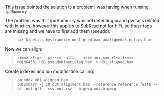 
This [issue](https://github.com/PacificBiosciences/kineticsTools/issues/95) pointed the solution to a problem I was having when running `ipdSummary` 

The problem was that ipdSummary was not detecting pi and pw tags related with kinetics, however this applies to SubRead not for HiFi, so these tags are missing and we have to first add them (pseudo):

> `ccs-kinetics-bystrandify unaligned.bam unaligned.kinetics.bam`


Now we can align:

> `pbmm2 align --preset "HIFI" --sort H01_asm_flye.fasta MOLNG4331.H01_pseudoKineticTag.bam  > H01_aligned.bam `

Create indexes and run modification calling:

>```samtools index H01_aligned.bam
>pbindex H01_aligned.bam 
>pdSummary -j 20 out.alignment.bam --reference reference.fasta --gff out.gff --csv out.csv --bigwig out.bigwig```
